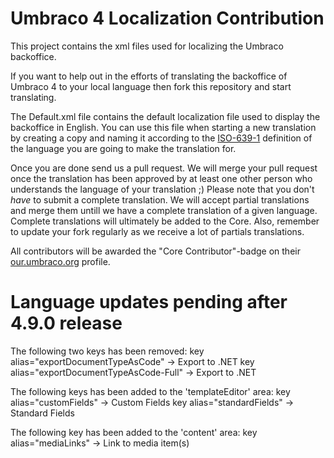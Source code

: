 Umbraco 4 Localization Contribution
======================

This project contains the xml files used for localizing the Umbraco backoffice.

If you want to help out in the efforts of translating the backoffice of Umbraco 4 to your local language then fork this repository and start translating.

The Default.xml file contains the default localization file used to display the backoffice in English. You can use this file when starting a new translation by creating a copy and naming it according to the [ISO-639-1](http://en.wikipedia.org/wiki/List_of_ISO_639-1_codes "List of ISO 639-1 codes") definition of the language you are going to make the translation for.

Once you are done send us a pull request. We will merge your pull request once the translation has been approved by at least one other person who understands the language of your translation ;)
Please note that you don't *have* to submit a complete translation. We will accept partial translations and merge them untill we have a complete translation of a given language. Complete translations will ultimately be added to the Core.
Also, remember to update your fork regularly as we receive a lot of partials translations.

All contributors will be awarded the "Core Contributor"-badge on their [our.umbraco.org](http://our.umbraco.org/wiki/about/core-contributor "Umbraco Community Forum") profile.

Language updates pending after 4.9.0 release
======================

The following two keys has been removed:
key alias="exportDocumentTypeAsCode" -> Export to .NET
key alias="exportDocumentTypeAsCode-Full" -> Export to .NET

The following keys has been added to the 'templateEditor' area:
key alias="customFields" -> Custom Fields
key alias="standardFields" -> Standard Fields

The following key has been added to the 'content' area:
key alias="mediaLinks" -> Link to media item(s)